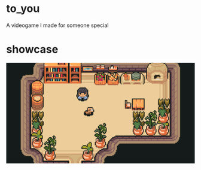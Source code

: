# to_you
A videogame I made for someone special

# showcase 
![](https://github.com/gynura/to_you/blob/main/showcase/pet_the_dog.gif)

